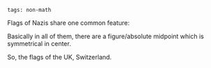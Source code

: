 ```
tags: non-math
```

Flags of Nazis share one common feature:

Basically in all of them, there are a figure/absolute midpoint which is symmetrical in center.

So, the flags of the UK, Switzerland.